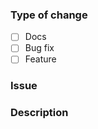 ### Type of change

<!-- Check what type of PR it is by putting the 'x' sign in a bracket -->

- [ ] Docs
- [ ] Bug fix
- [ ] Feature

### Issue

<!-- Paste here link to the issue that is resolved or fixed by this PR -->

### Description

<!-- Describe what changes this PR introduce -->
